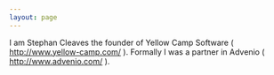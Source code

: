 ```yaml
---
layout: page
---
```





I am Stephan Cleaves the founder of Yellow Camp Software ( http://www.yellow-camp.com/ ).
Formally I was a partner in Advenio ( http://www.advenio.com/ ).